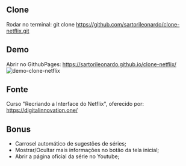 
## Clone
Rodar no terminal: git clone https://github.com/sartorileonardo/clone-netflix.git 

## Demo
Abrir no GithubPages: https://sartorileonardo.github.io/clone-netflix/
![demo-clone-netflix](https://user-images.githubusercontent.com/7613528/103185092-9c098d80-4899-11eb-8f38-f6932406b42b.png)

## Fonte
Curso "Recriando a Interface do Netflix", oferecido por: https://digitalinnovation.one/

## Bonus
- Carrosel automático de sugestões de séries;
- Mostrar/Ocultar mais informações no botão da tela inicial;
- Abrir a página oficial da série no Youtube;
